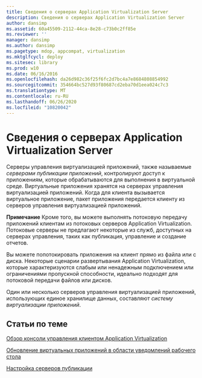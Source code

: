 ```yaml
---
title: Сведения о серверах Application Virtualization Server
description: Сведения о серверах Application Virtualization Server
author: dansimp
ms.assetid: 60a45509-2112-44ca-8e28-c73b0c2ff85e
ms.reviewer: ''
manager: dansimp
ms.author: dansimp
ms.pagetype: mdop, appcompat, virtualization
ms.mktglfcycl: deploy
ms.sitesec: library
ms.prod: w10
ms.date: 06/16/2016
ms.openlocfilehash: da26d982c36f25f6fc2d7bc4a7e8684808854992
ms.sourcegitcommit: 354664bc527d93f80687cd2eba70d1eea024c7c3
ms.translationtype: MT
ms.contentlocale: ru-RU
ms.lasthandoff: 06/26/2020
ms.locfileid: "10820042"
---
```

# Сведения о серверах Application Virtualization Server


Серверы управления виртуализацией приложений, также называемые *серверами публикации приложений*, контролируют доступ к приложениям, которые обрабатываются для выполнения в виртуальной среде. Виртуальные приложения хранятся на серверах управления виртуализацией приложений. Когда для клиента вызывается виртуальное приложение, пакет приложения передается клиенту из серверов управления виртуализацией приложений.

**Примечание**  Кроме того, вы можете выполнять потоковую передачу приложений клиентам из потоковых серверов Application Virtualization. Потоковые серверы не предлагают некоторые из служб, доступных на серверах управления, таких как публикация, управление и создание отчетов.

Вы можете попотокировать приложения на клиент прямо из файла или с диска. Некоторые сценарии развертывания Application Virtualization, которые характеризуются слабым или ненадежным подключением или ограничениями пропускной способности, идеально подходят для потоковой передачи файлов или дисков.

 

Один или несколько серверов управления виртуализацией приложений, использующих единое хранилище данных, составляют *систему виртуализации приложений*.

## Статьи по теме


[Обзор консоли управления клиентом Application Virtualization](application-virtualization-client-management-console-overview.md)

[Обновление виртуальных приложений в области уведомлений рабочего стола](how-to-refresh-virtual-applications-from-the-desktop-notification-area.md)

[Настройка серверов публикации](how-to-set-up-publishing-servers.md)

 

 





